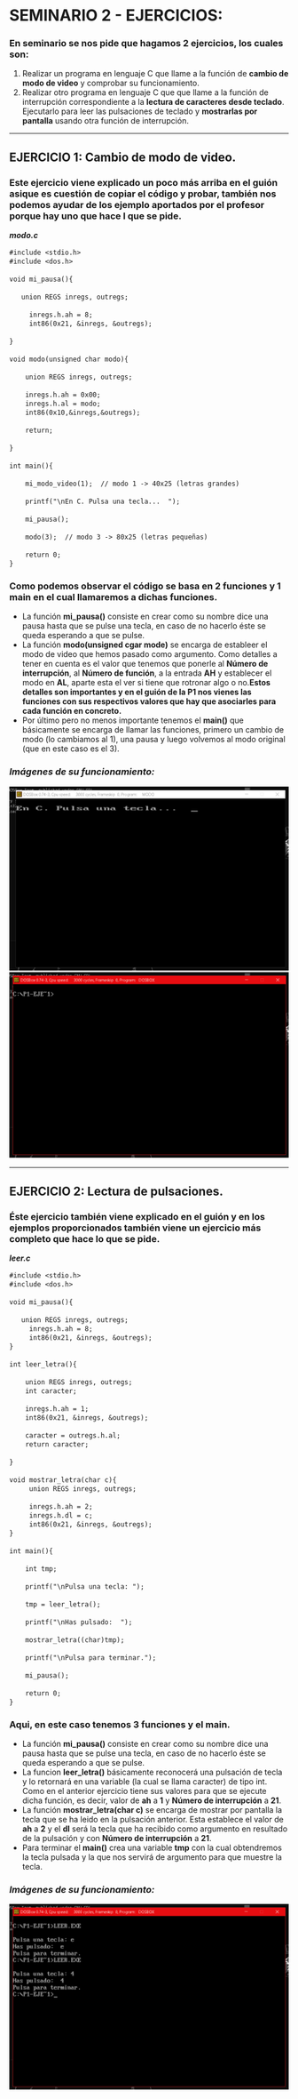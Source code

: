 # SEMINARIO 2 - EJERCICIOS:
### En seminario se nos pide que hagamos 2 ejercicios, los cuales son:
1. Realizar un programa en lenguaje C que llame a la función de **cambio de modo de video** y comprobar su funcionamiento. 
2. Realizar otro programa en lenguaje C que que llame a la función de interrupción correspondiente a la **lectura de caracteres desde teclado**. Ejecutarlo para leer las pulsaciones de teclado y **mostrarlas por pantalla** usando otra función de interrupción.
---------------
## EJERCICIO 1: Cambio de modo de video.
### Este ejercicio viene explicado un poco más arriba en el guión asique es cuestión de copiar el código y probar, también nos podemos ayudar de los ejemplo aportados por el profesor porque hay uno que hace l que se pide. 
***modo.c***

```
#include <stdio.h>
#include <dos.h>

void mi_pausa(){

   union REGS inregs, outregs;

	 inregs.h.ah = 8;
	 int86(0x21, &inregs, &outregs);

}

void modo(unsigned char modo){

	union REGS inregs, outregs; 

	inregs.h.ah = 0x00; 
	inregs.h.al = modo; 
	int86(0x10,&inregs,&outregs); 

	return;
	
}

int main(){

	mi_modo_video(1);  // modo 1 -> 40x25 (letras grandes)

	printf("\nEn C. Pulsa una tecla...  ");

   	mi_pausa();

	modo(3);  // modo 3 -> 80x25 (letras pequeñas)

	return 0;
}
```
### Como podemos observar el código se basa en 2 funciones y 1 main en el cual llamaremos a dichas funciones.
 - La función **mi_pausa()** consiste en crear como su nombre dice una pausa hasta que se pulse una tecla, en caso de no hacerlo éste se queda esperando a que se pulse.
 - La función **modo(unsigned cgar mode)** se encarga de estableer el modo de video que hemos pasado como argumento. Como detalles a tener en cuenta es el valor que tenemos que ponerle al **Número de interrupción**, al **Número de función**, a la entrada **AH** y establecer el modo en **AL**, aparte esta el ver si tiene que rotronar algo o no.**Estos detalles son importantes y en el guión de la P1 nos vienes las funciones con sus respectivos valores que hay que asociarles para cada función en concreto.**
 - Por último pero no menos importante tenemos el **main()** que básicamente se encarga de llamar las funciones, primero un cambio de modo (lo cambiamos al 1), una pausa y luego volvemos al modo original (que en este caso es el 3).
 ### _Imágenes de su funcionamiento:_
 ![ModoVideo](ModoVideo1.png)
 ![ModoVideo2](ModoVideo2.png)

 -------------------------
## EJERCICIO 2: Lectura de pulsaciones.
### Éste ejercicio también viene explicado en el guión y en los ejemplos proporcionados también viene un ejercicio más completo que hace lo que se pide.
***leer.c***
```
#include <stdio.h>
#include <dos.h>

void mi_pausa(){

   union REGS inregs, outregs;
	 inregs.h.ah = 8;
	 int86(0x21, &inregs, &outregs);
}

int leer_letra(){

    union REGS inregs, outregs;
    int caracter;

    inregs.h.ah = 1;
    int86(0x21, &inregs, &outregs);

    caracter = outregs.h.al;
    return caracter;

}

void mostrar_letra(char c){
	 union REGS inregs, outregs;

	 inregs.h.ah = 2;
	 inregs.h.dl = c;
	 int86(0x21, &inregs, &outregs);
}

int main(){

    int tmp;

    printf("\nPulsa una tecla: ");

    tmp = leer_letra();

    printf("\nHas pulsado:  ");

    mostrar_letra((char)tmp);

    printf("\nPulsa para terminar.");

    mi_pausa();

    return 0;
}
```
### Aqui, en este caso tenemos 3 funciones y el main.
- La función **mi_pausa()** consiste en crear como su nombre dice una pausa hasta que se pulse una tecla, en caso de no hacerlo éste se queda esperando a que se pulse.
- La funcion **leer_letra()** básicamente reconocerá una pulsación de tecla y lo retornará en una variable (la cual se llama caracter) de tipo int. Como en el anterior ejercicio tiene sus valores para que se ejecute dicha función, es decir, valor de **ah** a **1**  y **Número de interrupción** a **21**.
- La función **mostrar_letra(char c)** se encarga de mostrar por pantalla la tecla que se ha leido en la pulsación anterior. Esta establece el valor de **ah** a **2** y el **dl** será la tecla que ha recibido como argumento en resultado de la pulsación y con  **Número de interrupción** a **21**.
- Para terminar el **main()** crea una variable **tmp** con la cual obtendremos la tecla pulsada y la que nos servirá de argumento para que muestre la tecla.
### _Imágenes de su funcionamiento:_
![Pulsacion](Pulsaciones1.png)
